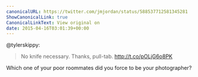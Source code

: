 ```yaml
---
canonicalURL: https://twitter.com/jmjordan/status/588537712581345281
ShowCanonicalLink: true
CanonicalLinkText: View original on
date: 2015-04-16T03:01:39+00:00
---
```

@tylerskippy:

> No knife necessary. Thanks, pull-tab. http://t.co/pOLjG6o8PK

Which one of your poor roommates did you force to be your photographer?